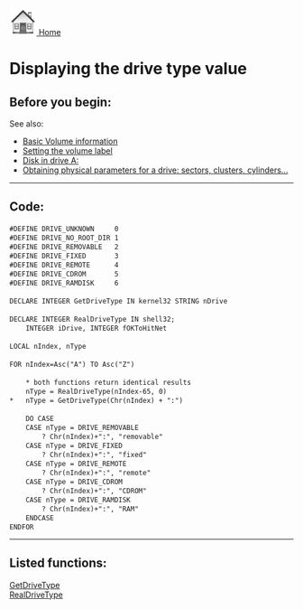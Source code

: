 [<img src="../images/home.png"> Home ](https://github.com/VFPX/Win32API)  

# Displaying the drive type value

## Before you begin:
See also:  
* [Basic Volume information](sample_098.md)  
* [Setting the volume label](sample_151.md)  
* [Disk in drive A:](sample_319.md)  
* [Obtaining physical parameters for a drive: sectors, clusters, cylinders...](sample_101.md)  
  
***  


## Code:
```foxpro  
#DEFINE DRIVE_UNKNOWN     0
#DEFINE DRIVE_NO_ROOT_DIR 1
#DEFINE DRIVE_REMOVABLE   2
#DEFINE DRIVE_FIXED       3
#DEFINE DRIVE_REMOTE      4
#DEFINE DRIVE_CDROM       5
#DEFINE DRIVE_RAMDISK     6

DECLARE INTEGER GetDriveType IN kernel32 STRING nDrive

DECLARE INTEGER RealDriveType IN shell32;
	INTEGER iDrive, INTEGER fOKToHitNet

LOCAL nIndex, nType

FOR nIndex=Asc("A") TO Asc("Z")

	* both functions return identical results
	nType = RealDriveType(nIndex-65, 0)
*	nType = GetDriveType(Chr(nIndex) + ":")

	DO CASE
	CASE nType = DRIVE_REMOVABLE
		? Chr(nIndex)+":", "removable"
	CASE nType = DRIVE_FIXED
		? Chr(nIndex)+":", "fixed"
	CASE nType = DRIVE_REMOTE
		? Chr(nIndex)+":", "remote"
	CASE nType = DRIVE_CDROM
		? Chr(nIndex)+":", "CDROM"
	CASE nType = DRIVE_RAMDISK
		? Chr(nIndex)+":", "RAM"
	ENDCASE
ENDFOR  
```  
***  


## Listed functions:
[GetDriveType](../libraries/kernel32/GetDriveType.md)  
[RealDriveType](../libraries/shell32/RealDriveType.md)  
